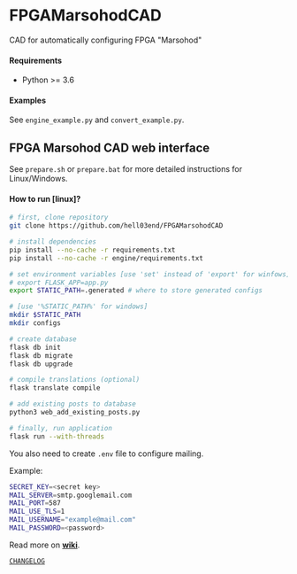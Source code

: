 FPGAMarsohodCAD
===============
CAD for automatically configuring FPGA "Marsohod"

#### Requirements
* Python >= 3.6

#### Examples
See `engine_example.py` and `convert_example.py`.

FPGA Marsohod CAD web interface
-------------------------------
See `prepare.sh` or `prepare.bat` for more detailed instructions for Linux/Windows.

#### How to run [linux]?
```bash
# first, clone repository
git clone https://github.com/hell03end/FPGAMarsohodCAD

# install dependencies
pip install --no-cache -r requirements.txt
pip install --no-cache -r engine/requirements.txt

# set environment variables [use 'set' instead of 'export' for winfows]
# export FLASK_APP=app.py
export STATIC_PATH=.generated # where to store generated configs

# [use '%STATIC_PATH%' for windows]
mkdir $STATIC_PATH
mkdir configs

# create database
flask db init
flask db migrate
flask db upgrade

# compile translations (optional)
flask translate compile

# add existing posts to database
python3 web_add_existing_posts.py

# finally, run application
flask run --with-threads
```

You also need to create `.env` file to configure mailing.

Example:
```bash
SECRET_KEY=<secret key>
MAIL_SERVER=smtp.googlemail.com
MAIL_PORT=587
MAIL_USE_TLS=1
MAIL_USERNAME="example@mail.com"
MAIL_PASSWORD=<password>
```

<!-- ```bash
# To get text run:
pybabel extract -F babel.cfg -k _l -o messages.pot .
# To add a translation run:
pybabel init -i messages.pot -d web_client/translations -l ru
# To update existing translations run:
pybabel update -i messages.pot -d web_client/translations
# To compile translations run:
pybabel compile -d web_client/translations
``` -->

Read more on **[wiki](https://github.com/hell03end/FPGAMarsohodCAD/wiki)**.

[`CHANGELOG`](https://github.com/hell03end/FPGAMarsohodCAD/wiki/Changelog)
